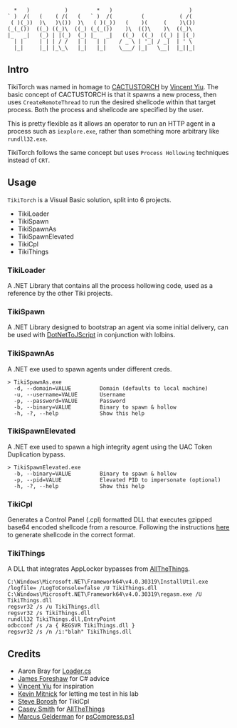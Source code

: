 ```
  *   )           )         *   )                        )  
` )  /(   (    ( /(   (   ` )  /(         (           ( /(  
 ( )(_))  )\   )\())  )\   ( )(_))   (    )(     (    )\()) 
(_(_())  ((_) ((_)\  ((_) (_(_())    )\  (()\    )\  ((_)\  
|_   _|   (_) | |(_)  (_) |_   _|   ((_)  ((_)  ((_) | |(_) 
  | |     | | | / /   | |   | |    / _ \ | '_| / _|  | ' \  
  |_|     |_| |_\_\   |_|   |_|    \___/ |_|   \__|  |_||_| 
```

## Intro

TikiTorch was named in homage to [CACTUSTORCH](https://github.com/vysecurity/CACTUSTORCH) by [Vincent Yiu](https://twitter.com/vysecurity).  The basic concept of CACTUSTORCH is that it spawns a new process, then uses `CreateRemoteThread` to run the desired shellcode within that target process.  Both the process and shellcode are specified by the user.

This is pretty flexible as it allows an operator to run an HTTP agent in a process such as `iexplore.exe`, rather than something more arbitrary like `rundll32.exe`.

TikiTorch follows the same concept but uses `Process Hollowing` techniques instead of `CRT`.

## Usage

`TikiTorch` is a Visual Basic solution, split into 6 projects.

- TikiLoader
- TikiSpawn
- TikiSpawnAs
- TikiSpawnElevated
- TikiCpl
- TikiThings

### TikiLoader
A .NET Library that contains all the process hollowing code, used as a reference by the other Tiki projects.

### TikiSpawn
A .NET Library designed to bootstrap an agent via some initial delivery, can be used with [DotNetToJScript](https://github.com/tyranid/DotNetToJScript) in conjunction with lolbins.

### TikiSpawnAs
A .NET exe used to spawn agents under different creds.

```
> TikiSpawnAs.exe
  -d, --domain=VALUE         Domain (defaults to local machine)
  -u, --username=VALUE       Username
  -p, --password=VALUE       Password
  -b, --binary=VALUE         Binary to spawn & hollow
  -h, -?, --help             Show this help
```

### TikiSpawnElevated
A .NET exe used to spawn a high integrity agent using the UAC Token Duplication bypass.

```
> TikiSpawnElevated.exe
  -b, --binary=VALUE         Binary to spawn & hollow
  -p, --pid=VALUE            Elevated PID to impersonate (optional)
  -h, -?, --help             Show this help
```

### TikiCpl
Generates a Control Panel (.cpl) formatted DLL that executes gzipped base64 encoded shellcode from a resource.  Following the instructions [here](https://github.com/rvrsh3ll/CPLResourceRunner) to generate shellcode in the correct format.

### TikiThings
A DLL that integrates AppLocker bypasses from [AllTheThings](https://github.com/redcanaryco/atomic-red-team/blob/master/atomics/T1117/src/AllTheThings.cs).

```text
C:\Windows\Microsoft.NET\Framework64\v4.0.30319\InstallUtil.exe /logfile= /LogToConsole=false /U TikiThings.dll
C:\Windows\Microsoft.NET\Framework64\v4.0.30319\regasm.exe /U TikiThings.dll
regsvr32 /s /u TikiThings.dll
regsvr32 /s TikiThings.dll
rundll32 TikiThings.dll,EntryPoint
odbcconf /s /a { REGSVR TikiThings.dll }
regsvr32 /s /n /i:"blah" TikiThings.dll
```

## Credits

- Aaron Bray for [Loader.cs](https://github.com/ambray/ProcessHollowing/blob/master/ShellLoader/Loader.cs)
- [James Foreshaw](https://twitter.com/tiraniddo) for C# advice
- [Vincent Yiu](https://twitter.com/vysecurity) for inspiration
- [Kevin Mitnick](@kevinmitnick) for letting me test in his lab
- [Steve Borosh](https://twitter.com/424f424f) for TikiCpl
- [Casey Smith](https://twitter.com/subTee) for [AllTheThings](https://github.com/redcanaryco/atomic-red-team/blob/master/atomics/T1117/src/AllTheThings.cs)
- [Marcus Gelderman](https://gist.github.com/marcgeld) for [psCompress.ps1](https://gist.github.com/marcgeld/bfacfd8d70b34fdf1db0022508b02aca)